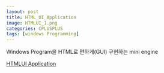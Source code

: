 ```yaml
---
layout: post
title: HTML_UI_Application 
image: HTMLUI_1.png
categories: CPLUSPLUS
tags: [windows Programming]
---
```


Windows Program을 HTML로 편하게(GUI) 구현하는 mini engine

[ HTMLUI Application ](https://github.com/VintageAppMaker/HTML_UI_Application)
